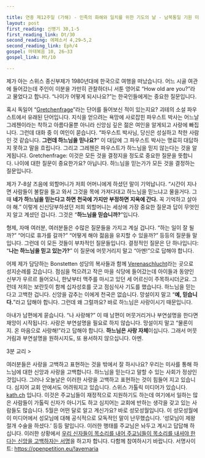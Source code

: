 ```yaml
---

title: 연중 제12주일 (가해) - 민족의 화해와 일치를 위한 기도의 날 - 남북통일 기원 미사
layout: post 
first_reading: 신명기 30,1-5
first_reading_link: Dt/30
second_reading: 에페소서 4,29―5,2 
second_reading_link: Eph/4
gospel: 마태복음 10, 26–33
gospel_link: Mt/10

---
```


제가 아는 스위스 종신부제가 1980년대에 한국으로 여행을 떠났습니다. 어느 시골 여관에 들어갔는데 주인이 이분을 가만히 관찰하더니 서툰 영어로 “How old are you?”라고 물었다고 합니다. “나이가 어떻게 되시나요?”는 한국인들에게는 중요한 질문입니다.

혹시 독일어 “<a href="https://de.wikipedia.org/wiki/Gretchenfrage">Gretchenfrage</a>”라는 단어를 들어보신 적이 있는지요? 괴테의 소설 파우스트에서 유래된 단어입니다. 지식을 얻으려는 욕망에 사로잡힌 파우스트 박사는 어느날 그레첸이라는 착하고 아름다울뿐 아니라 신앙심 깊은 젊은 여인을 알게되고 사랑에 빠집니다. 그런데 대화 중 이 여인이 묻습니다. “파우스트 박사님, 당신은 성실하고 착한 사람인 것 같습니다. <strong>그런데 하느님을 믿나요?</strong>” 이 대답에 그 파우스트 박사는 명료히 대답하지 못하고 말을 흐립니다. 그리고 그레첸은 파우스트가 하느님을 믿지 않는다는 것을 알게됩니다. Gretchenfrage: 이것은 모든 것을 결정지을 정도로 중요한 질문을 뜻합니다. 나이에 대한 질문이 중요한가요? 아닙니다. 하느님을 믿는가가 모든 것을 결정하는 질문입니다.

제가 7-8살 즈음에 외할머니가 저희 어머니에게 하셨던 말이 기억납니다. “시간이 지나면 사람들이 불칼을 들고 와서 그것을 목에 가져다대고 하느님을 믿느냐고 물을거다. 그 때 <strong>네가 하느님을 믿는다고 하면 천국에 가지만 부정하면 지옥에 간다.</strong> 꼭 기억하고 살아야 해.” 이렇게 신신당부하셨던 저희 외할머니는 세상에 가장 중요한 질문과 답이 무엇인지 알고 계셨던 겁니다. 그것은 “<strong>하느님을 믿습니까?</strong>”입니다.

형제, 자매 여러분, 여러분들은 수많은 질문들을 가지고 계실 겁니다. “하는 일이 잘 될까?” “어디로 휴가를 갈까?” “어떻게 해야 젊음을 유지할 수 있을까?” 등등의 질문들 말입니다. 그런데 이 모든 것들이 부차적인 질문들입니다. 결정적인 질문은 단 하나입니다: “<strong>나는 하느님을 믿고 있는가?</strong>” 이 질문에 머뭇거리지 말고 “아멘!”으로 답해야 합니다.

어제 제가 담당하는 Bonstetten 성당의 복사들과 함께 <a href="https://www.einsiedelei.ch/">Verenaschlucht</a>라는 곳으로 성지순례를 갔습니다. 점심을 먹으려고 작은 마을 식당에 들어갔는데 아이들과 동양인 신부가 우르르 들어오니, 한낮부터 맥주를 마시고 있던 세 어르신이 주목하시더군요. 그런데 저희는 보란듯이 함께 십자성호를 긋고 점심식사 기도를 했습니다. 하느님을 믿는다고 고백한 겁니다. 신앙을 감추는 이에게 천국은 없습니다. 망설이지 말고 “<strong>예, 믿습니다.</strong>”라고 답해야 합니다. 그런데 왜 그럴까요? 바로 하느님은 사랑이시기 때문입니다.

아내가 남편에게 묻습니다. “나 사랑해?” 이 때 남편이 머뭇거리거나 부연설명을 한다면 재앙이 시작됩니다. 사랑은 부연설명을 필요로 하지 않습니다. 망설이지 말고 “물론이지. 온 마음으로 사랑해!”라고 답해야 합니다. <strong>하느님은 사랑 자체</strong>이십니다. 그래서 머뭇거림과 부연설명을 원하시지도, 또 용서하지 않으십니다. 아멘.

3분 교리 >

여러분들은 사랑을 고백하고 표현하는 것을 밖에서 잘 하시나요? 우리는 미사를 통해 하느님에 대한 신앙과 사랑을 고백합니다. 하느님을 믿는다고 말할 수 있는 사회가 정상인 것입니다. 그러나 오늘날은 이러한 사랑을 고백하고 표현하는 것이 힘들어 지고 있습니다. 심지어 교회 안에서도 어려워지고 있습니다. 스위스 가톨릭 미디어가 있습니다. <a href="https://kath.ch/">kath.ch</a> 입니다. 이것은 주교님들이 재정적으로 지원하기도 하는데 여기에서 일하는 많은 사람들이 가톨릭 신자가 아니기도 하고 심지어는 교회에 반하는 생각을 갖고 있는 사람들도 많습니다. 5월은 어떤 달로 알고 계신가요? 바로 성모성월입니다. 이 성모성월에 이 미디어에서 성모님에 대해 공식적으로 모독적인 말이 난무했습니다. ‘성모님이 제왕절개 수술을 하셨다.’ 등등 말입니다. 이러한 행태를 주교님은 놔두고 계시고 답답해 하십니다. 이러한 상황에서 <a href="https://openpetition.eu/!avemaria">우리 신자들이 목소리를 내어 주교님들이 목소리를 내셔야 한다는 신앙을 고백하자는 서명</a>을 하고자 합니다. 다함께 참여하시기 바랍니다. 서명사이트: <a href="https://openpetition.eu/!avemaria">https://openpetition.eu/!avemaria</a>
